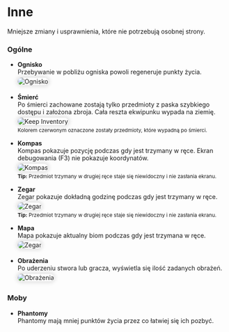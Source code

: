 <style>
img:not(.medium-zoom-image--opened):not(.navbar-link-icon)  {
    max-height: 280px;
    margin-top: 5px;
    margin-bottom: 5px;
    box-shadow: 0 0 8px 4px rgba(0, 0, 0, .1);
    border-radius: 10px;
}
</style>

<!-- PAGE BEGINS HERE -->

# **Inne**
Mniejsze zmiany i usprawnienia, które nie potrzebują osobnej strony.

### Ogólne

- **Ognisko**  
  Przebywanie w pobliżu ogniska powoli regeneruje punkty życia.  
  ![Ognisko](assets/img/campfire.jpeg)  

- **Śmierć**  
  Po śmierci zachowane zostają tylko przedmioty z paska szybkiego dostępu i założona zbroja. Cała reszta ekwipunku wypada na ziemię.
  ![Keep Inventory](assets/img/keep_inventory.jpeg)  
  <sup>Kolorem czerwonym oznaczone zostały przedmioty, które wypadną po śmierci.</sup>

- **Kompas**  
  Kompas pokazuje pozycję podczas gdy jest trzymany w ręce. Ekran debugowania (F3) nie pokazuje koordynatów.  
  ![Kompas](assets/img/compass.jpeg)  
  <sup>**Tip:** Przedmiot trzymany w drugiej ręce staje się niewidoczny i nie zasłania ekranu.</sup>

- **Zegar**  
  Zegar pokazuje dokładną godzinę podczas gdy jest trzymany w ręce.  
  ![Zegar](assets/img/clock.jpeg)  
  <sup>**Tip:** Przedmiot trzymany w drugiej ręce staje się niewidoczny i nie zasłania ekranu.</sup>

- **Mapa**  
  Mapa pokazuje aktualny biom podczas gdy jest trzymana w ręce.  
  ![Zegar](assets/img/map.jpeg)  

- **Obrażenia**  
  Po uderzeniu stwora lub gracza, wyświetla się ilość zadanych obrażeń.  
  ![Obrażenia](assets/img/floaters.jpeg)  

### Moby

- **Phantomy**  
Phantomy mają mniej punktów życia przez co łatwiej się ich pozbyć.
